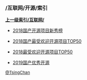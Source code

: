 ### /互联网/开源/索引


**[上一级索引/互联网/](/互联网/)**

- [2018国产开源项目新秀榜](/互联网/开源/2018国产开源项目新秀榜)

- [2018国产最受欢迎开源项目TOP50](/互联网/开源/2018国产最受欢迎开源项目TOP50)

- [2018最受欢迎开源项目TOP50](/互联网/开源/2018最受欢迎开源项目TOP50)

- [2019国产优秀开源](/互联网/开源/2019国产优秀开源)


<font size=2 color='grey'> [@TsingChan](http://www.9ong.com/) </font>

